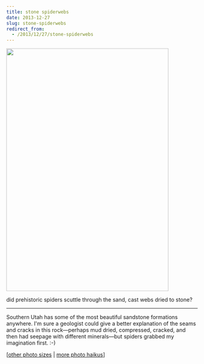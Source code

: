 ```yaml
---
title: stone spiderwebs
date: 2013-12-27
slug: stone-spiderwebs
redirect_from:
  - /2013/12/27/stone-spiderwebs
---
```

<a href="http://www.flickr.com/photos/daniel_hardman/5134363167/sizes/l/"><img class="aligncenter" alt="" src="http://farm2.staticflickr.com/1191/5134363167_dbb3cdbb3b_z.jpg" width="427" height="640" /></a>
<p class="haiku">did prehistoric
spiders scuttle through the sand,
cast webs dried to stone?</p>


<hr />

Southern Utah has some of the most beautiful sandstone formations anywhere. I'm sure a geologist could give a better explanation of the seams and cracks in this rock—perhaps mud dried, compressed, cracked, and then had seepage with different minerals—but spiders grabbed my imagination first. :-)

[<a href="http://www.flickr.com/photos/daniel_hardman/5134363167/sizes/l/" target="_blank">other photo sizes</a> | <a href="http://sivanea.com/category/photos/">more photo haikus</a>]
